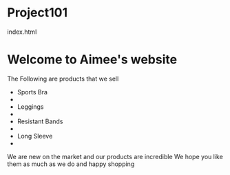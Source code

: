 # Project101
index.html
<!DOCTYPE html>
<html>
<head>
<title> Good Girl Gone Global</title>
</head>
<body>

<h1>Welcome to Aimee's website </h1>

<p>The Following are products that we sell</p>
  <ul>
    <li>Sports Bra<li>
    <li>Leggings<li>
    <li>Resistant Bands<li>
    <li>Long Sleeve<li>
  </ul>
<p1>We are new on the market and our products are incredible</p1>
<p2>We hope you like them as much as we do and happy shopping</p2>

</body>
</html>

